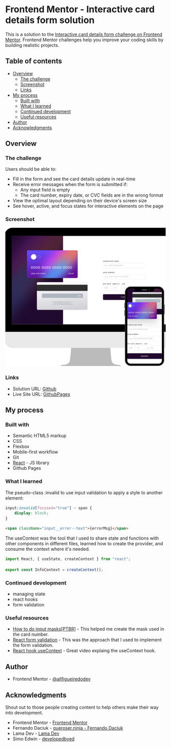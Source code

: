# Frontend Mentor - Interactive card details form solution

This is a solution to the [Interactive card details form challenge on Frontend Mentor](https://www.frontendmentor.io/challenges/interactive-card-details-form-XpS8cKZDWw). Frontend Mentor challenges help you improve your coding skills by building realistic projects. 

## Table of contents

- [Overview](#overview)
  - [The challenge](#the-challenge)
  - [Screenshot](#screenshot)
  - [Links](#links)
- [My process](#my-process)
  - [Built with](#built-with)
  - [What I learned](#what-i-learned)
  - [Continued development](#continued-development)
  - [Useful resources](#useful-resources)
- [Author](#author)
- [Acknowledgments](#acknowledgments)

## Overview

### The challenge

Users should be able to:

- Fill in the form and see the card details update in real-time
- Receive error messages when the form is submitted if:
  - Any input field is empty
  - The card number, expiry date, or CVC fields are in the wrong format
- View the optimal layout depending on their device's screen size
- See hover, active, and focus states for interactive elements on the page

### Screenshot

![](./public/images/Readme%20screenshot.png)


### Links

- Solution URL: [Github](https://github.com/allfigueiredodev/interactive-card.git)
- Live Site URL: [GithubPages](https://your-live-site-url.com)

## My process

### Built with

- Semantic HTML5 markup
- CSS 
- Flexbox
- Mobile-first workflow
- Git
- [React](https://reactjs.org/) - JS library
- Github Pages

### What I learned

The pseudo-class :invalid to use input validation to apply a style to another element:

```css
input:invalid[focused="true"] ~ span {
    display: block;
}
```
```html
<span className="input__error--text">{errorMsg}</span>
```
The useContext was the tool that I used to share state and functions with other components in different files, learned how to create the provider, and consume the context where it's needed.

```js
import React, { useState, createContext } from "react";

export const InfoContext = createContext();
```

### Continued development

- managing state
- react hooks
- form validation

### Useful resources

- [How to do input masks[PTBR]](https://www.youtube.com/watch?v=r-8isv_TnVA&ab_channel=queroser.ninja-FernandoDaciuk ) - This helped me create the mask used in the card number.  
- [React form validation](https://www.youtube.com/watch?v=tIdNeoHniEY&t=775s&ab_channel=LamaDev) - This was the approach that I used to implement the form validation.
- [React hook useContext](https://www.youtube.com/watch?v=35lXWvCuM8o&ab_channel=developedbyed) - Great video explaing the useContext hook.

## Author

- Frontend Mentor - [@allfigueiredodev](https://www.frontendmentor.io/profile/allfigueiredodev)

## Acknowledgments

Shout out to those people creating content to help others make their way into development.

- Frontend Mentor - [Frontend Mentor](https://www.frontendmentor.io/home)
- Fernando Daciuk - [queroser.ninja - Fernando Daciuk](https://www.youtube.com/c/queroserninja/featured)
- Lama Dev - [Lama Dev](https://www.youtube.com/c/LamaDev)
- Simo Edwin - [developedbyed](https://www.youtube.com/c/DevEd/featured)

